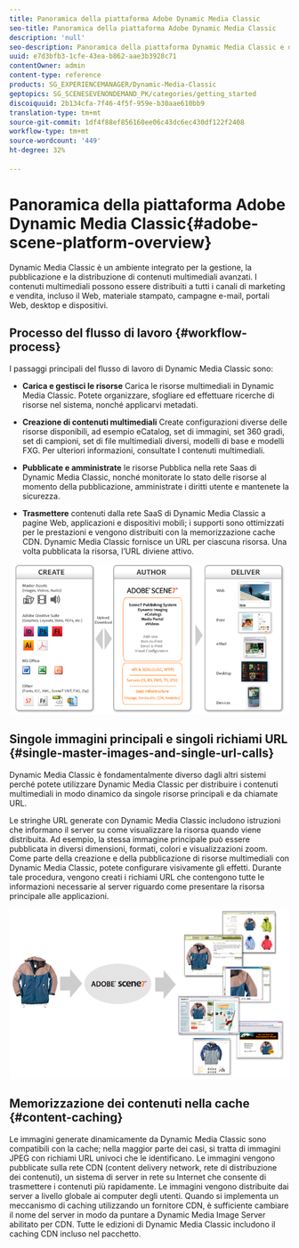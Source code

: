 ```yaml
---
title: Panoramica della piattaforma Adobe Dynamic Media Classic
seo-title: Panoramica della piattaforma Adobe Dynamic Media Classic
description: 'null'
seo-description: Panoramica della piattaforma Dynamic Media Classic e del processo di workflow.
uuid: e7d3bfb3-1cfe-43ea-b862-aae3b3928c71
contentOwner: admin
content-type: reference
products: SG_EXPERIENCEMANAGER/Dynamic-Media-Classic
geptopics: SG_SCENESEVENONDEMAND_PK/categories/getting_started
discoiquuid: 2b134cfa-7f46-4f5f-959e-b30aae610bb9
translation-type: tm+mt
source-git-commit: 1df4f88ef856160ee06c43dc6ec430df122f2408
workflow-type: tm+mt
source-wordcount: '449'
ht-degree: 32%

---
```



# Panoramica della piattaforma Adobe Dynamic Media Classic{#adobe-scene-platform-overview}

Dynamic Media Classic è un ambiente integrato per la gestione, la pubblicazione e la distribuzione di contenuti multimediali avanzati. I contenuti multimediali possono essere distribuiti a tutti i canali di marketing e vendita, incluso il Web, materiale stampato, campagne e-mail, portali Web, desktop e dispositivi.

## Processo del flusso di lavoro {#workflow-process}

I passaggi principali del flusso di lavoro di Dynamic Media Classic sono:

* **Carica e gestisci le risorse** Carica le risorse multimediali in Dynamic Media Classic. Potete organizzare, sfogliare ed effettuare ricerche di risorse nel sistema, nonché applicarvi metadati.

* **Creazione di contenuti multimediali** Create configurazioni diverse delle risorse disponibili, ad esempio eCatalog, set di immagini, set 360 gradi, set di campioni, set di file multimediali diversi, modelli di base e modelli FXG. Per ulteriori informazioni, consultate I contenuti multimediali.

* **Pubblicate e amministrate** le risorse Pubblica nella rete Saas di Dynamic Media Classic, nonché monitorate lo stato delle risorse al momento della pubblicazione, amministrate i diritti utente e mantenete la sicurezza.

* **Trasmettere** contenuti dalla rete SaaS di Dynamic Media Classic a pagine Web, applicazioni e dispositivi mobili; i supporti sono ottimizzati per le prestazioni e vengono distribuiti con la memorizzazione cache CDN. Dynamic Media Classic fornisce un URL per ciascuna risorsa. Una volta pubblicata la risorsa, l’URL diviene attivo.

![Processo del flusso di lavoro Dynamic Media Classic](/help/assets/gs_workflow.png)

## Singole immagini principali e singoli richiami URL {#single-master-images-and-single-url-calls}

Dynamic Media Classic è fondamentalmente diverso dagli altri sistemi perché potete utilizzare Dynamic Media Classic per distribuire i contenuti multimediali in modo dinamico da singole risorse principali e da chiamate URL.

Le stringhe URL generate con Dynamic Media Classic includono istruzioni che informano il server su come visualizzare la risorsa quando viene distribuita. Ad esempio, la stessa immagine principale può essere pubblicata in diversi dimensioni, formati, colori e visualizzazioni zoom. Come parte della creazione e della pubblicazione di risorse multimediali con Dynamic Media Classic, potete configurare visivamente gli effetti. Durante tale procedura, vengono creati i richiami URL che contengono tutte le informazioni necessarie al server riguardo come presentare la risorsa principale alle applicazioni.

![Dynamic Media Classic può trasmettere la stessa immagine principale a diversi supporti, in diverse dimensioni e formati.](/help/assets/gs_dynamic_publishing.png)

## Memorizzazione dei contenuti nella cache {#content-caching}

Le immagini generate dinamicamente da Dynamic Media Classic sono compatibili con la cache; nella maggior parte dei casi, si tratta di immagini JPEG con richiami URL univoci che le identificano. Le immagini vengono pubblicate sulla rete CDN (content delivery network, rete di distribuzione dei contenuti), un sistema di server in rete su Internet che consente di trasmettere i contenuti più rapidamente. Le immagini vengono distribuite dai server a livello globale ai computer degli utenti. Quando si implementa un meccanismo di caching utilizzando un fornitore CDN, è sufficiente cambiare il nome del server in modo da puntare a Dynamic Media Image Server abilitato per CDN. Tutte le edizioni di Dynamic Media Classic includono il caching CDN incluso nel pacchetto.
